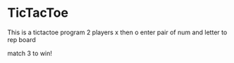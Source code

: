 # TicTacToe

This is a tictactoe program
2 players
x then o
enter pair of num and letter to rep board

match 3 to win!